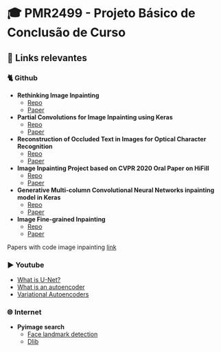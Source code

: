 # 🎓 PMR2499 - Projeto Básico de Conclusão de Curso

## 🔗 Links relevantes

### 🐈 Github

- **Rethinking Image Inpainting**
  - [Repo](https://github.com/KumapowerLIU/Rethinking-Inpainting-MEDFE)
  - [Paper](https://www.ecva.net/papers/eccv_2020/papers_ECCV/papers/123470715.pdf)
- **Partial Convolutions for Image Inpainting using Keras**
  - [Repo](https://github.com/MathiasGruber/PConv-Keras)
  - [Paper](https://arxiv.org/abs/1804.07723)
- **Reconstruction of Occluded Text in Images for Optical Character Recognition**
  - [Repo](https://github.com/DiaaEsmail/Reconstruction-of-occluded-text-in-images-for-OCR-using-PConv)
  - [Paper](https://github.com/DiaaEsmail/Reconstruction-of-occluded-text-in-images-for-OCR-using-PConv/blob/master/Dia2019_MA.pdf)
- **Image Inpainting Project based on CVPR 2020 Oral Paper on HiFill**
  - [Repo](https://github.com/Atlas200dk/sample-imageinpainting-HiFill)
  - [Paper](https://arxiv.org/abs/2005.09704)
- **Generative Multi-column Convolutional Neural Networks inpainting model in Keras**
  - [Repo](https://github.com/tlatkowski/inpainting-gmcnn-keras)
  - [Paper](https://arxiv.org/pdf/1810.08771.pdf)
- **Image Fine-grained Inpainting**
  - [Repo](https://github.com/Zheng222/DMFN)
  - [Paper](https://arxiv.org/pdf/2002.02609.pdf)

Papers with code image inpainting [link](https://paperswithcode.com/task/image-inpainting)

### ▶️ Youtube

- [What is U-Net?](https://www.youtube.com/watch?v=azM57JuQpQI)
- [What is an autoencoder](https://www.youtube.com/watch?v=Rdpbnd0pCiI)
- [Variational Autoencoders](https://www.youtube.com/watch?v=9zKuYvjFFS8)

### 🌐 Internet

- **Pyimage search**
  - [Face landmark detection](https://www.pyimagesearch.com/2017/04/10/detect-eyes-nose-lips-jaw-dlib-opencv-python/)
  - [Dlib](https://www.pyimagesearch.com/2017/04/03/facial-landmarks-dlib-opencv-python/)
